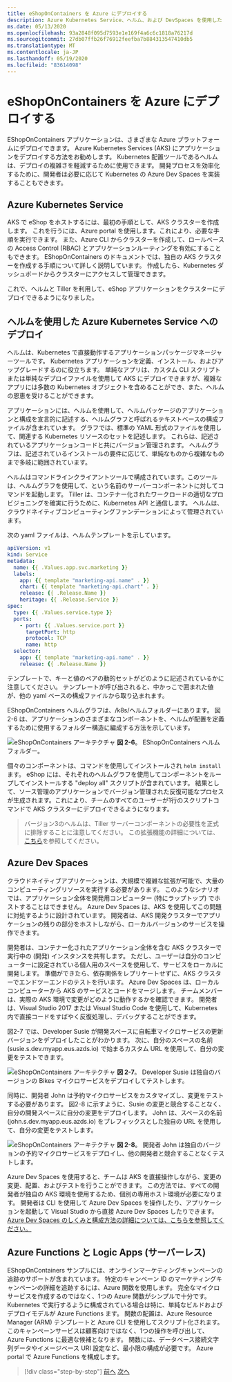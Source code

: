 ```yaml
---
title: eShopOnContainers を Azure にデプロイする
description: Azure Kubernetes Service、ヘルム、および DevSpaces を使用した eShopOnContainers アプリケーションのデプロイ。
ms.date: 05/13/2020
ms.openlocfilehash: 93a2848f095d7593e1e169f4a6c6c1818a76217d
ms.sourcegitcommit: 27db07ffb26f76912feefba7b884313547410db5
ms.translationtype: MT
ms.contentlocale: ja-JP
ms.lasthandoff: 05/19/2020
ms.locfileid: "83614098"
---
```

# <a name="deploying-eshoponcontainers-to-azure"></a>eShopOnContainers を Azure にデプロイする

EShopOnContainers アプリケーションは、さまざまな Azure プラットフォームにデプロイできます。 Azure Kubernetes Services (AKS) にアプリケーションをデプロイする方法をお勧めします。 Kubernetes 配置ツールであるヘルムは、デプロイの複雑さを軽減するために使用できます。 開発プロセスを効率化するために、開発者は必要に応じて Kubernetes の Azure Dev Spaces を実装することもできます。

## <a name="azure-kubernetes-service"></a>Azure Kubernetes Service

AKS で eShop をホストするには、最初の手順として、AKS クラスターを作成します。 これを行うには、Azure portal を使用します。これにより、必要な手順を実行できます。 また、Azure CLI からクラスターを作成して、ロールベースの Access Control (RBAC) とアプリケーションルーティングを有効にすることもできます。 EShopOnContainers のドキュメントでは、独自の AKS クラスターを作成する手順について詳しく説明しています。 作成したら、Kubernetes ダッシュボードからクラスターにアクセスして管理できます。

これで、ヘルムと Tiller を利用して、eShop アプリケーションをクラスターにデプロイできるようになりました。

## <a name="deploying-to-azure-kubernetes-service-using-helm"></a>ヘルムを使用した Azure Kubernetes Service へのデプロイ

ヘルムは、Kubernetes で直接動作するアプリケーションパッケージマネージャーツールです。 Kubernetes アプリケーションを定義、インストール、およびアップグレードするのに役立ちます。 単純なアプリは、カスタム CLI スクリプトまたは単純なデプロイファイルを使用して AKS にデプロイできますが、複雑なアプリには多数の Kubernetes オブジェクトを含めることができ、また、ヘルムの恩恵を受けることができます。

アプリケーションには、ヘルムを使用して、ヘルムパッケージのアプリケーションと構成を宣言的に記述する、ヘルムグラフと呼ばれるテキストベースの構成ファイルが含まれています。 グラフでは、標準の YAML 形式のファイルを使用して、関連する Kubernetes リソースのセットを記述します。 これらは、記述されているアプリケーションコードと共にバージョン管理されます。 ヘルムグラフは、記述されているインストールの要件に応じて、単純なものから複雑なものまで多岐に範囲されています。

ヘルムはコマンドラインクライアントツールで構成されています。このツールは、ヘルムグラフを使用して、という名前のサーバーコンポーネントに対してコマンドを起動します。 Tiller は、コンテナー化されたワークロードの適切なプロビジョニングを確実に行うために、Kubernetes API と通信します。 ヘルムは、クラウドネイティブコンピューティングファンデーションによって管理されています。

次の yaml ファイルは、ヘルムテンプレートを示しています。

```yaml
apiVersion: v1
kind: Service
metadata:
  name: {{ .Values.app.svc.marketing }}
  labels:
    app: {{ template "marketing-api.name" . }}
    chart: {{ template "marketing-api.chart" . }}
    release: {{ .Release.Name }}
    heritage: {{ .Release.Service }}
spec:
  type: {{ .Values.service.type }}
  ports:
    - port: {{ .Values.service.port }}
      targetPort: http
      protocol: TCP
      name: http
  selector:
    app: {{ template "marketing-api.name" . }}
    release: {{ .Release.Name }}
```

テンプレートで、キーと値のペアの動的セットがどのように記述されているかに注意してください。 テンプレートが呼び出されると、中かっこで囲まれた値が、他の yaml ベースの構成ファイルから取り込まれます。

EShopOnContainers ヘルムグラフは、/k8s/ヘルムフォルダーにあります。 図2-6 は、アプリケーションのさまざまなコンポーネントを、ヘルムが配置を定義するために使用するフォルダー構造に編成する方法を示しています。

![eShopOnContainers アーキテクチャ ](./media/eshoponcontainers-helm-folder.png)
 **図 2-6**。 EShopOnContainers ヘルムフォルダー。

個々のコンポーネントは、コマンドを使用してインストールされ `helm install` ます。 eShop には、それぞれのヘルムグラフを使用してコンポーネントをループしてインストールする "deploy all" スクリプトが含まれています。 結果として、ソース管理のアプリケーションでバージョン管理された反復可能なプロセスが生成されます。これにより、チームのすべてのユーザーが1行のスクリプトコマンドで AKS クラスターにデプロイできるようになります。

> バージョン3のヘルムは、Tiller サーバーコンポーネントの必要性を正式に排除することに注意してください。 この拡張機能の詳細については、[こちら](https://medium.com/better-programming/why-is-tiller-missing-in-helm-3-2347c446714)を参照してください。

## <a name="azure-dev-spaces"></a>Azure Dev Spaces

クラウドネイティブアプリケーションは、大規模で複雑な拡張が可能で、大量のコンピューティングリソースを実行する必要があります。 このようなシナリオでは、アプリケーション全体を開発用コンピューター (特にラップトップ) でホストすることはできません。 Azure Dev Spaces は、AKS を使用してこの問題に対処するように設計されています。 開発者は、AKS 開発クラスターでアプリケーションの残りの部分をホストしながら、ローカルバージョンのサービスを操作できます。

開発者は、コンテナー化されたアプリケーション全体を含む AKS クラスターで実行中の (開発) インスタンスを共有します。 ただし、ユーザーは自分のコンピューターに設定されている個人用のスペースを使用して、サービスをローカルに開発します。 準備ができたら、依存関係をレプリケートせずに、AKS クラスターでエンドツーエンドのテストを行います。 Azure Dev Spaces は、ローカルコンピューターから AKS のサービスとコードをマージします。 チームメンバーは、実際の AKS 環境で変更がどのように動作するかを確認できます。 開発者は、Visual Studio 2017 または Visual Studio Code を使用して、Kubernetes 内で直接コードをすばやく反復処理し、デバッグすることができます。

図2-7 では、Developer Susie が開発スペースに自転車マイクロサービスの更新バージョンをデプロイしたことがわかります。 次に、自分のスペースの名前 (susie.s.dev.myapp.eus.azds.io) で始まるカスタム URL を使用して、自分の変更をテストできます。

![eShopOnContainers アーキテクチャ ](./media/azure-devspaces-one.png)
 **図 2-7**。 Developer Susie は独自のバージョンの Bikes マイクロサービスをデプロイしてテストします。

同時に、開発者 John は予約マイクロサービスをカスタマイズし、変更をテストする必要があります。 図2-8 に示すように、Susie の変更と競合することなく、自分の開発スペースに自分の変更をデプロイします。 John は、スペースの名前 (john.s.dev.myapp.eus.azds.io) をプレフィックスとした独自の URL を使用して、自分の変更をテストします。

![eShopOnContainers アーキテクチャ ](./media/azure-devspaces-two.png)
 **図 2-8**。 開発者 John は独自のバージョンの予約マイクロサービスをデプロイし、他の開発者と競合することなくテストします。

Azure Dev Spaces を使用すると、チームは AKS を直接操作しながら、変更の変更、配置、およびテストを行うことができます。 この方法では、すべての開発者が独自の AKS 環境を使用するため、個別の専用ホスト環境が必要になります。 開発者は CLI を使用して Azure Dev Spaces を操作したり、アプリケーションを起動して Visual Studio から直接 Azure Dev Spaces したりできます。 [Azure Dev Spaces のしくみと構成方法の詳細については、こちらを参照してください。](https://docs.microsoft.com/azure/dev-spaces/how-dev-spaces-works)

## <a name="azure-functions-and-logic-apps-serverless"></a>Azure Functions と Logic Apps (サーバーレス)

EShopOnContainers サンプルには、オンラインマーケティングキャンペーンの追跡のサポートが含まれています。 特定のキャンペーン ID のマーケティングキャンペーンの詳細を追跡するには、Azure 関数を使用します。 完全なマイクロサービスを作成するのではなく、1つの Azure 関数がシンプルで十分です。 Kubernetes で実行するように構成されている場合は特に、単純なビルドおよびデプロイモデルが Azure Functions ます。 関数の配置は、Azure Resource Manager (ARM) テンプレートと Azure CLI を使用してスクリプト化されます。 このキャンペーンサービスは顧客向けではなく、1つの操作を呼び出して、Azure Functions に最適な候補となります。 関数には、データベース接続文字列データやイメージベース URI 設定など、最小限の構成が必要です。 Azure portal で Azure Functions を構成します。

>[!div class="step-by-step"]
>[前へ](map-eshoponcontainers-azure-services.md)
>[次へ](centralized-configuration.md)
